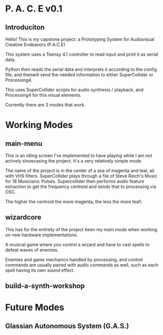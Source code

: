 # P. A. C. E v0.1

## Introduciton

Hello! This is my capstone project: a Prototyping System for Audiovisual Creative Endeavors (P.A.C.E)

This system uses a Teensy 4.1 controller to read input and print it as serial data.

Python then reads the serial data and interprets it according to the config file, and thenwill send the needed information to either SuperCollider or Processing4.

This uses SuperCollider scripts for audio synthesis / playback, and Processing4 for this visual elements.

Currently there are 3 modes that work.

# Working Modes

## main-menu

This is an idling screen I've implemented to have playing while I am not actively showcasing the project. It's a very relatively simple mode.

The name of the project is in the center of a sea of magenta and teal, all with VHS filters. SuperCollider plays through a file of Steve Reich's Music for 18 Musicians: Pulses. Supercollider then performs audio feature extraction to get the frequency centroid and sends that to processing via OSC.

The higher the centroid the more magenta, the less the more teal!.


## wizardcore

This has for the entirety of the project been my main mode when working on new hardware implementations.

A musical game where you control a wizard and have to cast spells to defeat waves of enemies. 

Enemies and game mechanics handled by processing, and control commands are usually paired with audio commands as well, such as each spell having its own sound effect.

## build-a-synth-workshop


# Future Modes

## Glassian Autonomous System (G.A.S.)